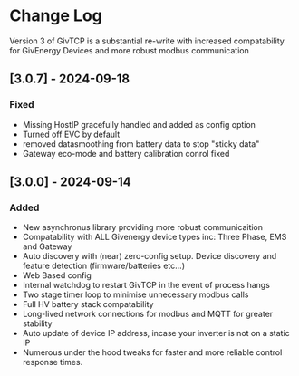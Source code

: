 
# Change Log

Version 3 of GivTCP is a substantial re-write with increased compatability for GivEnergy Devices and more robust modbus communication

## [3.0.7] - 2024-09-18
### Fixed
- Missing HostIP gracefully handled and added as config option
- Turned off EVC by default
- removed datasmoothing from battery data to stop "sticky data"
- Gateway eco-mode and battery calibration conrol fixed


## [3.0.0] - 2024-09-14
### Added
- New asynchronus library providing more robust communicaition
- Compatability with ALL Givenergy device types inc: Three Phase, EMS and Gateway
- Auto discovery with (near) zero-config setup. Device discovery and feature detection (firmware/batteries etc...)
- Web Based config
- Internal watchdog to restart GivTCP in the event of process hangs
- Two stage timer loop to minimise unnecessary modbus calls
- Full HV battery stack compatability
- Long-lived network connections for modbus and MQTT for greater stability
- Auto update of device IP address, incase your inverter is not on a static IP
- Numerous under the hood tweaks for faster and more reliable control response times.